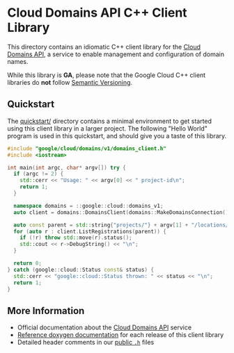 # Cloud Domains API C++ Client Library

This directory contains an idiomatic C++ client library for the
[Cloud Domains API][cloud-service-docs], a service to enable management and
configuration of domain names.

While this library is **GA**, please note that the Google Cloud C++ client
libraries do **not** follow [Semantic Versioning](https://semver.org/).

## Quickstart

The [quickstart/](quickstart/README.md) directory contains a minimal environment
to get started using this client library in a larger project. The following
"Hello World" program is used in this quickstart, and should give you a taste of
this library.

<!-- inject-quickstart-start -->

```cc
#include "google/cloud/domains/v1/domains_client.h"
#include <iostream>

int main(int argc, char* argv[]) try {
  if (argc != 2) {
    std::cerr << "Usage: " << argv[0] << " project-id\n";
    return 1;
  }

  namespace domains = ::google::cloud::domains_v1;
  auto client = domains::DomainsClient(domains::MakeDomainsConnection());

  auto const parent = std::string{"projects/"} + argv[1] + "/locations/global";
  for (auto r : client.ListRegistrations(parent)) {
    if (!r) throw std::move(r).status();
    std::cout << r->DebugString() << "\n";
  }

  return 0;
} catch (google::cloud::Status const& status) {
  std::cerr << "google::cloud::Status thrown: " << status << "\n";
  return 1;
}
```

<!-- inject-quickstart-end -->

## More Information

- Official documentation about the [Cloud Domains API][cloud-service-docs] service
- [Reference doxygen documentation][doxygen-link] for each release of this
  client library
- Detailed header comments in our [public `.h`][source-link] files

[cloud-service-docs]: https://cloud.google.com/domains
[doxygen-link]: https://cloud.google.com/cpp/docs/reference/domains/latest/
[source-link]: https://github.com/googleapis/google-cloud-cpp/tree/main/google/cloud/domains
